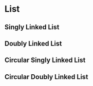# List

## Singly Linked List

## Doubly Linked List

## Circular Singly Linked List

## Circular Doubly Linked List
